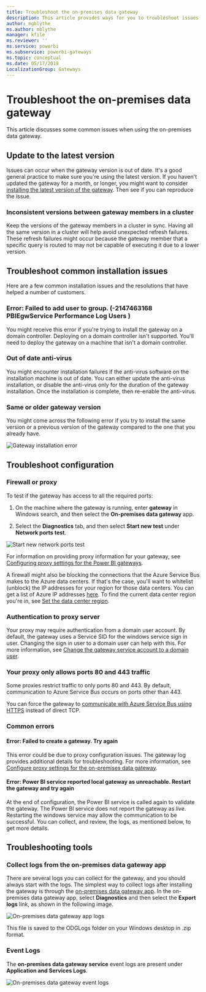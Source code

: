 ```yaml
---
title: Troubleshoot the on-premises data gateway
description: This article provides ways for you to troubleshoot issues you may be having with the on-premises data gateway. It provides potential workarounds to known issues, as well as tools to assist you.
author: mgblythe
ms.author: mblythe
manager: kfile
ms.reviewer: ''
ms.service: powerbi
ms.subservice: powerbi-gateways
ms.topic: conceptual
ms.date: 05/17/2019
LocalizationGroup: Gateways 
---
```


# Troubleshoot the on-premises data gateway

This article discusses some common issues when using the on-premises data gateway.

## Update to the latest version

Issues can occur when the gateway version is out of date. It's a good general practice to make sure you're using the latest version. If you haven't updated the gateway for a month, or longer, you might want to consider [installing the latest version of the gateway](service-gateway-update.md). Then see if you can reproduce the issue.

### Inconsistent versions between gateway members in a cluster

Keep the versions of the gateway members in a cluster in sync. Having all the same version in a cluster will help avoid unexpected refresh failures. These refresh failures might occur because the gateway member that a specific query is routed to may not be capable of executing it due to a lower version.

## Troubleshoot common installation issues

Here are a few common installation issues and the resolutions that have helped a number of customers.

### Error: Failed to add user to group.  (-2147463168   PBIEgwService   Performance Log Users   )

You might receive this error if you're trying to install the gateway on a domain controller. Deploying on a domain controller isn't supported. You'll need to deploy the gateway on a machine that isn't a domain controller.

### Out of date anti-virus

You might encounter installation failures if the anti-virus software on the installation machine is out of date. You can either update the anti-virus installation, or disable the anti-virus only for the duration of the gateway installation. Once the installation is complete, then re-enable the anti-virus.

### Same or older gateway version

You might come across the following error if you try to install the same version or a previous version of the gateway compared to the one that you already have.

![Gateway installation error](media/service-gateway-tshoot/gateway-install-error.png)

## Troubleshoot configuration

### Firewall or proxy

To test if the gateway has access to all the required ports:

1. On the machine where the gateway is running, enter **gateway** in Windows search, and then select the **On-premises data gateway** app.

2. Select the **Diagnostics** tab, and then select **Start new test**  under **Network ports test**.

![Start new network ports test](media/service-gateway-tshoot/gateway-start-new-test.png)

For information on providing proxy information for your gateway, see [Configuring proxy settings for the Power BI gateways](service-gateway-proxy.md).

A firewall might also be blocking the connections that the Azure Service Bus makes to the Azure data centers. If that's the case, you'll want to whitelist (unblock) the IP addresses for your region for those data centers. You can get a list of Azure IP addresses [here](https://www.microsoft.com/en-us/download/details.aspx?id=41653). To find the current data center region you're in, see [Set the data center region](service-gateway-data-region.md).

### Authentication to proxy server

Your proxy may require authentication from a domain user account. By default, the gateway uses a Service SID for the windows service sign in user. Changing the sign in user to a domain user can help with this. For more information, see [Change the gateway service account to a domain user](service-gateway-proxy.md#change-the-gateway-service-account-to-a-domain-user).

### Your proxy only allows ports 80 and 443 traffic

Some proxies restrict traffic to only ports 80 and 443. By default, communication to Azure Service Bus occurs on ports other than 443.

You can force the gateway to [communicate with Azure Service Bus using HTTPS](service-gateway-communication.md#force-https-communication-with-azure-service-bus) instead of direct TCP.

### Common errors

#### Error: Failed to create a gateway. Try again

This error could be due to proxy configuration issues. The gateway log provides additional details for troubleshooting. For more information, see [Configure proxy settings for the on-premises data gateway](service-gateway-proxy.md).

#### Error: Power BI service reported local gateway as unreachable. Restart the gateway and try again

At the end of configuration, the Power BI service is called again to validate the gateway. The Power BI service does not report the gateway as *live*. Restarting the windows service may allow the communication to be successful. You can collect, and review, the logs, as mentioned below, to get more details.

## Troubleshooting tools

### Collect logs from the on-premises data gateway app

There are several logs you can collect for the gateway, and you should always start with the logs. The simplest way to collect logs after installing the gateway is through the [on-premises data gateway app](service-gateway-app.md). In the on-premises data gateway app, select **Diagnostics** and then select the **Export logs** link, as shown in the following image.

![On-premises data gateway app logs](media/service-gateway-tshoot/gateway-onprem-UI-logs.png)

This file is saved to the ODGLogs folder on your Windows desktop in .zip format.

### Event Logs

The **on-premises data gateway service** event logs are present under **Application and Services Logs**.

![On-premises data gateway event logs](media/service-gateway-tshoot/on-prem-data-gateway-event-logs.png)
